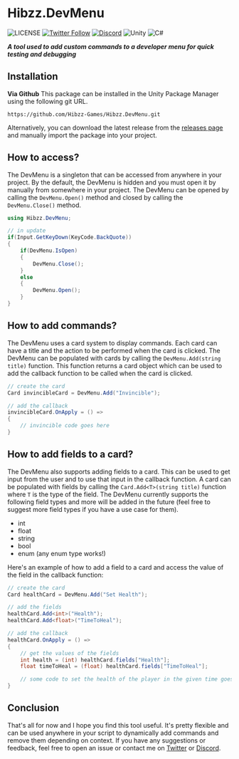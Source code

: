 # Hibzz.DevMenu
![LICENSE](https://img.shields.io/badge/LICENSE-CC--BY--4.0-ee5b32?style=for-the-badge) [![Twitter Follow](https://img.shields.io/twitter/follow/hibzzgames?color=1a8cd8&style=for-the-badge)](https://twitter.com/hibzzgames) [![Discord](https://img.shields.io/discord/695898694083412048?color=788bd9&label=DIscord&style=for-the-badge)](https://discord.gg/tZdZFK7) ![Unity](https://img.shields.io/badge/unity-%23000000.svg?style=for-the-badge&logo=unity&logoColor=white) ![C#](https://img.shields.io/badge/c%23-%23239120.svg?style=for-the-badge&logo=c-sharp&logoColor=white)

***A tool used to add custom commands to a developer menu for quick testing and debugging***

## Installation
**Via Github**
This package can be installed in the Unity Package Manager using the following git URL.
```
https://github.com/Hibzz-Games/Hibzz.DevMenu.git
```

Alternatively, you can download the latest release from the [releases page](https://github.com/Hibzz-Games/Hibzz.DevMenu/releases) and manually import the package into your project.

## How to access?
The DevMenu is a singleton that can be accessed from anywhere in your project. By the default, the DevMenu is hidden and you must open it by manually from somewhere in your project. The DevMenu can be opened by calling the `DevMenu.Open()` method and closed by calling the `DevMenu.Close()` method.

```csharp
using Hibzz.DevMenu;

// in update
if(Input.GetKeyDown(KeyCode.BackQuote))
{
    if(DevMenu.IsOpen) 
    { 
        DevMenu.Close(); 
    }
    else 
    { 
        DevMenu.Open();
    }
}
```

## How to add commands?
The DevMenu uses a card system to display commands. Each card can have a title and the action to be performed when the card is clicked. The DevMenu can be populated with cards by calling the `DevMenu.Add(string title)` function. This function returns a card object which can be used to add the callback function to be called when the card is clicked.

```csharp
// create the card
Card invincibleCard = DevMenu.Add("Invincible");

// add the callback
invincibleCard.OnApply = () =>
{
    // invincible code goes here
}
```

## How to add fields to a card?
The DevMenu also supports adding fields to a card. This can be used to get input from the user and to use that input in the callback function. A card can be populated with fields by calling the `Card.Add<T>(string title)` function where `T` is the type of the field. The DevMenu currently supports the following field types and more will be added in the future (feel free to suggest more field types if you have a use case for them).

- int
- float
- string
- bool
- enum (any enum type works!)

Here's an example of how to add a field to a card and access the value of the field in the callback function:
```csharp
// create the card
Card healthCard = DevMenu.Add("Set Health");

// add the fields
healthCard.Add<int>("Health");
healthCard.Add<float>("TimeToHeal");

// add the callback
healthCard.OnApply = () =>
{
    // get the values of the fields
    int health = (int) healthCard.fields["Health"];
    float timeToHeal = (float) healthCard.fields["TimeToHeal"];

    // some code to set the health of the player in the given time goes here
}
```

## Conclusion
That's all for now and I hope you find this tool useful. It's pretty flexible and can be used anywhere in your script to dynamically add commands and remove them depending on context. If you have any suggestions or feedback, feel free to open an issue or contact me on [Twitter](https://twitter.com/hibzzgames) or [Discord](https://discord.gg/tZdZFK7).